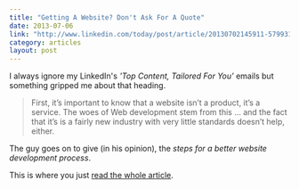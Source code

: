 ```yaml
---
title: "Getting A Website? Don't Ask For A Quote"
date: 2013-07-06
link: "http://www.linkedin.com/today/post/article/20130702145911-5799319-getting-a-website-don-t-ask-for-a-quote"
category: articles
layout: post
---
```


I always ignore my LinkedIn's _'Top Content, Tailored For You'_ emails but
something gripped me about that heading.

> First, it’s important to know that a website isn’t a product, it’s a service.
> The woes of Web development stem from this ... and the fact that it’s is a
> fairly new industry with very little standards doesn’t help, either.

The guy goes on to give (in his opinion), the _steps for a better website
development process_.

This is where you just [read the whole article][1].

[1]: http://www.linkedin.com/today/post/article/20130702145911-5799319-getting-a-website-don-t-ask-for-a-quote
